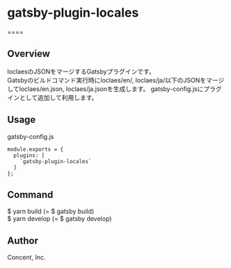 # gatsby-plugin-locales
====

## Overview
loclaesのJSONをマージするGatsbyプラグインです。  
Gatsbyのビルドコマンド実行時にloclaes/en/, loclaes/ja/以下のJSONをマージしてloclaes/en.json, loclaes/ja.jsonを生成します。
gatsby-config.jsにプラグインとして追加して利用します。  

## Usage

gatsby-config.js  

```
module.exports = {
  plugins: [
    `gatsby-plugin-locales`
  ]
};
```

## Command

$ yarn build (= $ gatsby build)  
$ yarn develop (= $ gatsby develop)  

## Author

Concent, Inc.
